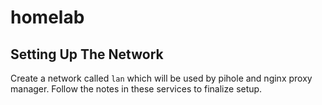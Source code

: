 # homelab
## Setting Up The Network
Create a network called `lan` which will be used by pihole and nginx proxy manager. Follow the notes in these services to finalize setup.
